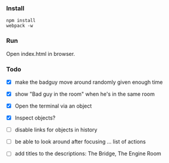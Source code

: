 ### Install

    npm install
    webpack -w

### Run

Open index.html in browser.


### Todo

- [x] make the badguy move around randomly given enough time
- [x] show "Bad guy in the room" when he's in the same room

- [x] Open the terminal via an object
- [x] Inspect objects?

- [ ] disable links for objects in history
- [ ] be able to look around after focusing ... list of actions

- [ ] add titles to the descriptions: The Bridge, The Engine Room
